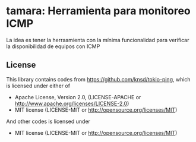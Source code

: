 # tamara: Herramienta para monitoreo ICMP

La idea es tener la herraamienta con la mínima funcionalidad para verificar la disponibilidad de equipos con ICMP
## License

This library contains codes from https://github.com/knsd/tokio-ping, which is licensed under either of

- Apache License, Version 2.0, (LICENSE-APACHE or http://www.apache.org/licenses/LICENSE-2.0)
- MIT license (LICENSE-MIT or http://opensource.org/licenses/MIT)

And other codes is licensed under

- MIT license (LICENSE-MIT or http://opensource.org/licenses/MIT)
